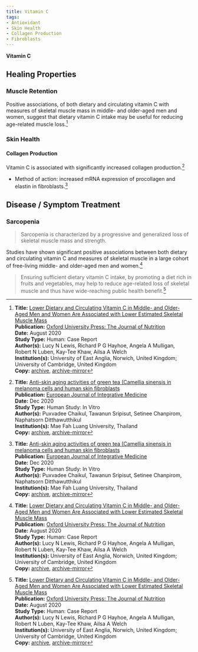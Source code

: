 ```yaml
---
title: Vitamin C
tags:
- Antioxidant
- Skin Health
- Collagen Production
- Fibroblasts
---
```

**Vitamin C**

## Healing Properties

### Muscle Retention

Positive associations, of both dietary and circulating vitamin C with measures of skeletal muscle mass in middle- and older-aged men and women, suggest that dietary vitamin C intake may be useful for reducing age-related muscle loss.[^1]

### Skin Health

#### Collagen Production

Vitamin C is associated with significantly increased collagen production.[^2]

- Method of action: increased mRNA expression of procollagen and elastin in fibroblasts.[^2]

## Disease / Symptom Treatment

### Sarcopenia

> Sarcopenia is characterized by a progressive and generalized loss of skeletal muscle mass and strength.

Studies have shown significant positive associations between both dietary and circulating vitamin C and measures of skeletal muscle in a large cohort of free-living middle- and older-aged men and women.[^1]

> Ensuring sufficient dietary vitamin C intake, by promoting a diet rich in fruits and vegetables, may help to reduce age-related loss of skeletal muscle and thus have wide-reaching public health benefit.[^1]

[^1]: **Title:** [Lower Dietary and Circulating Vitamin C in Middle- and Older-Aged Men and Women Are Associated with Lower Estimated Skeletal Muscle Mass](https://doi.org/10.1093/jn/nxaa221)<br>
**Publication:** [Oxford University Press: The Journal of Nutrition](https://academic.oup.com/jn)<br>
**Date:** August 2020<br>
**Study Type:** Human: Case Report<br>
**Author(s):** Lucy N Lewis, Richard P G Hayhoe, Angela A Mulligan, Robert N Luben, Kay-Tee Khaw, Ailsa A Welch<br>
**Institution(s):** University of East Anglia, Norwich, United Kingdom; University of Cambridge, United Kingdom<br>
**Copy:** [archive](https://ipfs.io/ipfs/QmWA5FCoiizsGnG5s2kSqs2sJkchKrr4Lzc1C3UYxz9keB), [archive-mirror](https://cloudflare-ipfs.com/ipfs/QmWA5FCoiizsGnG5s2kSqs2sJkchKrr4Lzc1C3UYxz9keB)

[^2]: **Title:** [Anti-skin aging activities of green tea (Camellia sinensis in melanoma cells and human skin fibroblasts](https://doi.org/10.1016/j.eujim.2020.101212)<br>
**Publication:** [European Journal of Integrative Medicine](https://www.sciencedirect.com/science/journal/18763820)<br>
**Date:** Dec 2020<br>
**Study Type:** Human Study: In Vitro<br>
**Author(s):** Puxvadee Chaikul, Tawanun Sripisut, Setinee Chanpirom, Naphatsorn Ditthawutthikul<br>
**Institution(s):** Mae Fah Luang University, Thailand<br>
**Copy:** [archive](https://ipfs.io/ipfs/QmRKCENTstrtECVrx5TQ5BwPQiKfacDTLiryRwiRrygdx3), [archive-mirror](https://cloudflare-ipfs.com/ipfs/QmRKCENTstrtECVrx5TQ5BwPQiKfacDTLiryRwiRrygdx3)